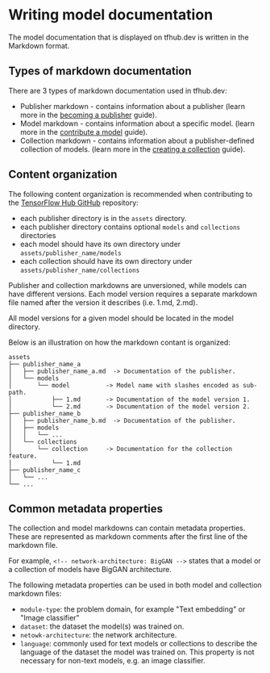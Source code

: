 <!--* freshness: { owner: 'maringeo' reviewed: '2020-09-14' review_interval: '3 months' } *-->

# Writing model documentation

The model documentation that is displayed on tfhub.dev is written in the
Markdown format.

## Types of markdown documentation

There are 3 types of markdown documentation used in tfhub.dev:

*   Publisher markdown - contains information about a publisher (learn more in
    the [becoming a publisher](becoming_a_publisher.md) guide).
*   Model markdown - contains information about a specific model. (learn more in
    the [contribute a model](contribute_a_model.md) guide).
*   Collection markdown - contains information about a publisher-defined
    collection of models. (learn more in the
    [creating a collection](creating_a_collection.md) guide).

## Content organization

The following content organization is recommended when contributing to the
[TensorFlow Hub GitHub](https://github.com/tensorflow/hub) repository:

*   each publisher directory is in the `assets` directory.
*   each publisher directory contains optional `models` and `collections`
    directories
*   each model should have its own directory under
    `assets/publisher_name/models`
*   each collection should have its own directory under
    `assets/publisher_name/collections`

Publisher and collection markdowns are unversioned, while models can have
different versions. Each model version requires a separate markdown file named
after the version it describes (i.e. 1.md, 2.md).

All model versions for a given model should be located in the model directory.

Below is an illustration on how the markdown contant is organized:

```
assets
├── publisher_name_a
│   ├── publisher_name_a.md  -> Documentation of the publisher.
│   └── models
│       └── model          -> Model name with slashes encoded as sub-path.
│           ├── 1.md       -> Documentation of the model version 1.
│           └── 2.md       -> Documentation of the model version 2.
├── publisher_name_b
│   ├── publisher_name_b.md  -> Documentation of the publisher.
│   ├── models
│   │   └── ...
│   └── collections
│       └── collection     -> Documentation for the collection feature.
│           └── 1.md
├── publisher_name_c
│   └── ...
└── ...
```

## Common metadata properties

The collection and model markdowns can contain metadata properties. These are
represented as markdown comments after the first line of the markdown file.

For example, `<!-- network-architecture: BigGAN -->` states that a model or a
collection of models have BigGAN architecture.

The following metadata properties can be used in both model and collection
markdown files:

*   `module-type`: the problem domain, for example "Text embedding" or "Image
    classifier"
*   `dataset`: the dataset the model(s) was trained on.
*   `netowk-architecture`: the network architecture.
*   `language`: commonly used for text models or collections to describe the
    language of the dataset the model was trained on. This property is not
    necessary for non-text models, e.g. an image classifier.
